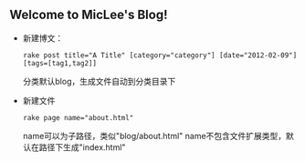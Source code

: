 ## Welcome to MicLee's Blog!

- 新建博文：

  ```rake post title="A Title" [category="category"] [date="2012-02-09"] [tags=[tag1,tag2]] ```

  分类默认blog，生成文件自动到分类目录下

- 新建文件

  ```rake page name="about.html"```

  name可以为子路径，类似"blog/about.html"
  name不包含文件扩展类型，默认在路径下生成"index.html"
